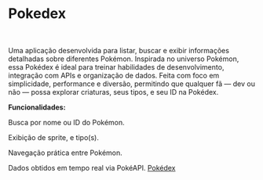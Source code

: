 # Pokedex
<br>

Uma aplicação desenvolvida para listar, buscar e exibir informações detalhadas sobre diferentes Pokémon.
Inspirada no universo Pokémon, essa Pokédex é ideal para treinar habilidades de desenvolvimento, integração com APIs e organização de dados.
Feita com foco em simplicidade, performance e diversão, permitindo que qualquer fã — dev ou não — possa explorar criaturas, seus tipos, e seu ID na Pokédex.


<b> Funcionalidades: </b>

Busca por nome ou ID do Pokémon.

Exibição de sprite, e tipo(s).

Navegação prática entre Pokémon.

Dados obtidos em tempo real via PokéAPI.
<a href="https://www.pokemon.com/br/pokedex">Pokédex</a>

